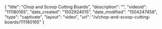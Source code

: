 {
    "title": "Chop and Scoop Cutting Boards",
    "description": "",
    "videoid": "111180165",
    "date_created": "1502924015",
    "date_modified": "1504247458",
    "type": "captivate",
    "layout": "video",
    "url": "\/v\/chop-and-scoop-cutting-boards\/111180165"
}